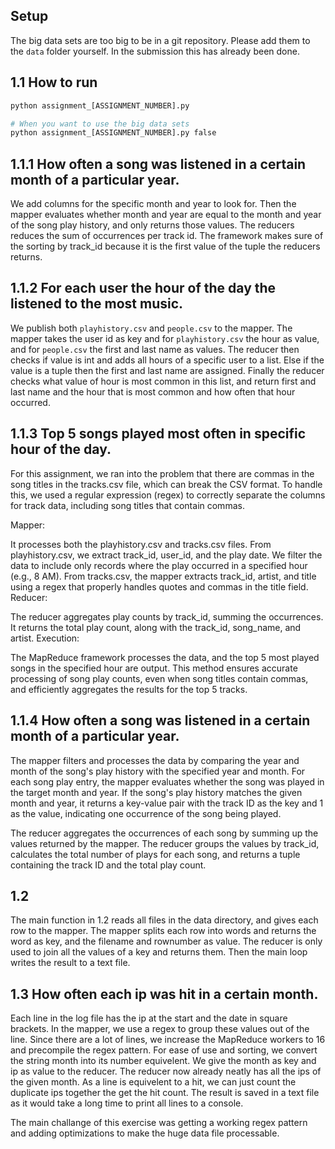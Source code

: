 ## Setup
The big data sets are too big to be in a git repository. Please add them to the `data` folder yourself.
In the submission this has already been done.

## 1.1 How to run
```py
python assignment_[ASSIGNMENT_NUMBER].py

# When you want to use the big data sets
python assignment_[ASSIGNMENT_NUMBER].py false
```

## 1.1.1 How often a song was listened in a certain month of a particular year.
We add columns for the specific month and year to look for. Then the mapper evaluates whether month and year are equal to the month and year of the song play history, and only returns those values. The reducers reduces the sum of occurrences per track id. The framework makes sure of the sorting by track_id because it is the first value of the tuple the reducers returns.

## 1.1.2 For each user the hour of the day the listened to the most music.
We publish both `playhistory.csv` and `people.csv` to the mapper. The mapper takes the user id as key and for `playhistory.csv` the hour as value, and for `people.csv` the first and last name as values. The reducer then checks if value is int and adds all hours of a specific user to a list. Else if the value is a tuple then the first and last name are assigned. Finally the reducer checks what value of hour is most common in this list, and return first and last name and the hour that is most common and how often that hour occurred.

## 1.1.3 Top 5 songs played most often in specific hour of the day.
For this assignment, we ran into the problem that there are commas in the song titles in the tracks.csv file, which can break the CSV format. To handle this, we used a regular expression (regex) to correctly separate the columns for track data, including song titles that contain commas.

Mapper:

It processes both the playhistory.csv and tracks.csv files.
From playhistory.csv, we extract track_id, user_id, and the play date. We filter the data to include only records where the play occurred in a specified hour (e.g., 8 AM).
From tracks.csv, the mapper extracts track_id, artist, and title using a regex that properly handles quotes and commas in the title field.
Reducer:

The reducer aggregates play counts by track_id, summing the occurrences.
It returns the total play count, along with the track_id, song_name, and artist.
Execution:

The MapReduce framework processes the data, and the top 5 most played songs in the specified hour are output.
This method ensures accurate processing of song play counts, even when song titles contain commas, and efficiently aggregates the results for the top 5 tracks.

## 1.1.4 How often a song was listened in a certain month of a particular year.
The mapper filters and processes the data by comparing the year and month of the song's play history with the specified year and month. For each song play entry, the mapper evaluates whether the song was played in the target month and year. If the song's play history matches the given month and year, it returns a key-value pair with the track ID as the key and 1 as the value, indicating one occurrence of the song being played.

The reducer aggregates the occurrences of each song by summing up the values returned by the mapper. The reducer groups the values by track_id, calculates the total number of plays for each song, and returns a tuple containing the track ID and the total play count.

## 1.2 
The main function in 1.2 reads all files in the data directory, and gives each row to the mapper. The mapper splits each row into words and returns the word as key, and the filename and rownumber as value. The reducer is only used to join all the values of a key and returns them. Then the main loop writes the result to a text file.

## 1.3 How often each ip was hit in a certain month.
Each line in the log file has the ip at the start and the date in square brackets. In the mapper, we use a regex to group these values out of the line. Since there are a lot of lines, we increase the MapReduce workers to 16 and precompile the regex pattern. For ease of use and sorting, we convert the string month into its number equivelent. We give the month as key and ip as value to the reducer. The reducer now already neatly has all the ips of the given month. As a line is equivelent to a hit, we can just count the duplicate ips together the get the hit count. The result is saved in a text file as it would take a long time to print all lines to a console.

The main challange of this exercise was getting a working regex pattern and adding optimizations to make the huge data file processable.
